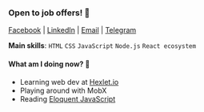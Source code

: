 ### Open to job offers! 🤝

[Facebook](https://www.facebook.com/siniiitsa) | 
[LinkedIn](https://www.linkedin.com/in/siniiitsa) | 
[Email](mailto:siniiitsa@gmail.com) | 
[Telegram](https://t.me/siniiitsa)

**Main skills**: `HTML` `CSS` `JavaScript` `Node.js` `React ecosystem`

#### What am I doing now? 🤔
- Learning web dev at [Hexlet.io](https://ru.hexlet.io/)
- Playing around with MobX
- Reading [Eloquent JavaScript](https://eloquentjavascript.net/)
